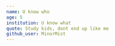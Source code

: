 ```yaml
---
name: U know who
age: 5
institution: U know what
quote: Study kids, dont end up like me
github_user: MinorMist
---
```

